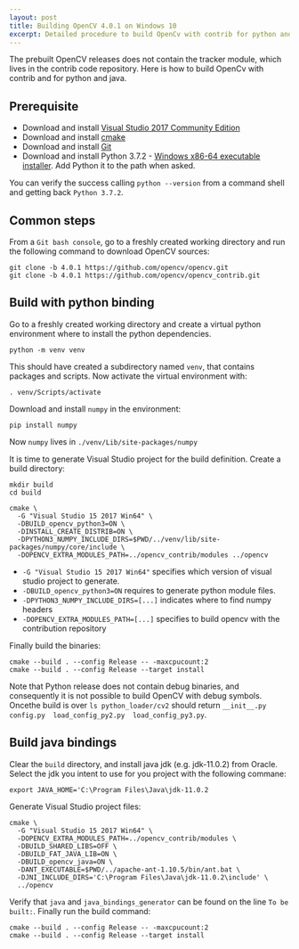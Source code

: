 ```yaml
---
layout: post
title: Building OpenCV 4.0.1 on Windows 10
excerpt: Detailed procedure to build OpenCv with contrib for python and java.
---
```


The prebuilt OpenCV releases does not contain the tracker module, which lives in
the contrib code repository. Here is how to build OpenCv with contrib and
for python and java.

## Prerequisite

- Download and install [Visual Studio 2017 Community Edition](https://visualstudio.microsoft.com/en/downloads)
- Download and install [cmake](https://cmake.org/download/)
- Download and install [Git](https://git-scm.com/download/win)
- Download and install Python 3.7.2 - [Windows x86-64 executable installer](https://www.python.org/ftp/python/3.7.2/python-3.7.2-amd64.exe). Add Python it to the path when asked.

You can verify the success calling `python --version` from a command shell and
getting back `Python 3.7.2`.

## Common steps

From a `Git bash console`, go to a freshly created working directory and run the
following command to download OpenCV sources:

```
git clone -b 4.0.1 https://github.com/opencv/opencv.git
git clone -b 4.0.1 https://github.com/opencv/opencv_contrib.git
```

## Build with python binding

Go to a freshly created working directory and create a virtual python
environment where to install the python dependencies.

```
python -m venv venv
```

This should have created a subdirectory named `venv`, that contains packages
and scripts. Now activate the virtual environment with:

```
. venv/Scripts/activate
```

Download and install `numpy` in the environment:

```
pip install numpy
```

Now `numpy` lives in `./venv/Lib/site-packages/numpy`

It is time to generate Visual Studio project for the build definition. Create
a build directory:

```
mkdir build
cd build

cmake \
  -G "Visual Studio 15 2017 Win64" \
  -DBUILD_opencv_python3=ON \
  -DINSTALL_CREATE_DISTRIB=ON \
  -DPYTHON3_NUMPY_INCLUDE_DIRS=$PWD/../venv/lib/site-packages/numpy/core/include \
  -DOPENCV_EXTRA_MODULES_PATH=../opencv_contrib/modules ../opencv
```

 - `-G "Visual Studio 15 2017 Win64"` specifies which version of visual studio project to generate.
 - `-DBUILD_opencv_python3=ON` requires to generate python module files.
 - `-DPYTHON3_NUMPY_INCLUDE_DIRS=[...]` indicates where to find numpy headers
 - `-DOPENCV_EXTRA_MODULES_PATH=[...]` specifies to build opencv with the contribution repository

Finally build the binaries:

```
cmake --build . --config Release -- -maxcpucount:2
cmake --build . --config Release --target install
```

Note that Python release does not contain debug binaries, and consequently it is
not possible to build OpenCV with debug symbols. Oncethe build is over
`ls python_loader/cv2` should return
`__init__.py  config.py  load_config_py2.py  load_config_py3.py`.

## Build java bindings

Clear the `build` directory, and install java jdk (e.g. jdk-11.0.2) from Oracle.
Select the jdk you intent to use for you project with the following commane:

```
export JAVA_HOME='C:\Program Files\Java\jdk-11.0.2
```

Generate Visual Studio project files:

```
cmake \
  -G "Visual Studio 15 2017 Win64" \
  -DOPENCV_EXTRA_MODULES_PATH=../opencv_contrib/modules \
  -DBUILD_SHARED_LIBS=OFF \
  -DBUILD_FAT_JAVA_LIB=ON \
  -DBUILD_opencv_java=ON \
  -DANT_EXECUTABLE=$PWD/../apache-ant-1.10.5/bin/ant.bat \
  -DJNI_INCLUDE_DIRS='C:\Program Files\Java\jdk-11.0.2\include' \
  ../opencv
```

Verify that `java` and `java_bindings_generator` can be found on the line
` To be built: `. Finally run the build command:

```
cmake --build . --config Release -- -maxcpucount:2
cmake --build . --config Release --target install
```
